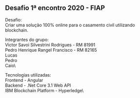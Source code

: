 ## Desafio 1ª encontro 2020 - FIAP
Desafio:\
Criar uma solução 100% online para o casamento civil utilizando blockchain.

Integrantes do grupo:\
Victor Savoi Silvestrini Rodrigues - RM 81991\
Pedro Henrique Rangel Francisco - RM 82165\
Lucas\
Pedro\
Caio\

Tecnologias utilizadas:\
Frontend - Angular\
Backend - .Net Core 3.1 Web API\
IBM Blockchain Platform - Hyperledge\